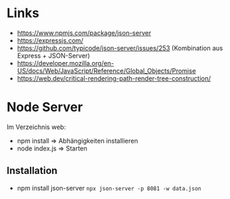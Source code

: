 # Links

- https://www.npmjs.com/package/json-server
- https://expressjs.com/
- https://github.com/typicode/json-server/issues/253 (Kombination aus Express + JSON-Server)
- https://developer.mozilla.org/en-US/docs/Web/JavaScript/Reference/Global_Objects/Promise
- https://web.dev/critical-rendering-path-render-tree-construction/

# Node Server
Im Verzeichnis web:
- npm install => Abhängigkeiten installieren
- node index.js => Starten

## Installation
- npm install json-server `npx json-server -p 8081 -w data.json`